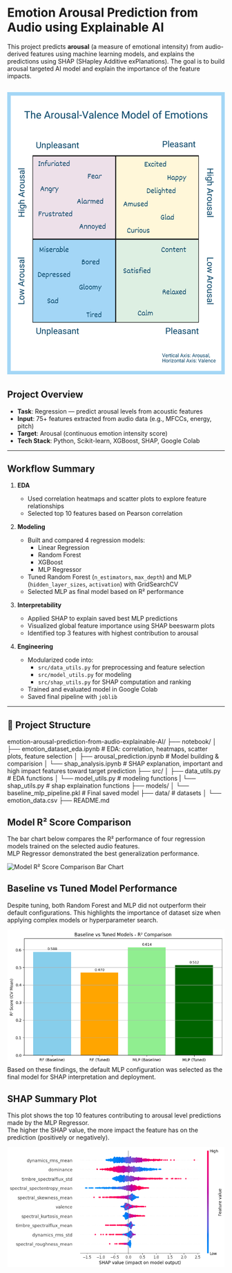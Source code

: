 # Emotion Arousal Prediction from Audio using Explainable AI

This project predicts **arousal** (a measure of emotional intensity) from audio-derived features using machine learning models, and explains the predictions using SHAP (SHapley Additive exPlanations). The goal is to build arousal targeted AI model and explain the importance of the feature impacts.

![What is Arousal](assets/arousal.png)
---

## Project Overview

- **Task**: Regression — predict arousal levels from acoustic features
- **Input**: 75+ features extracted from audio data (e.g., MFCCs, energy, pitch)
- **Target**: Arousal (continuous emotion intensity score)
- **Tech Stack**: Python, Scikit-learn, XGBoost, SHAP, Google Colab

---

## Workflow Summary

1. **EDA**
   - Used correlation heatmaps and scatter plots to explore feature relationships
   - Selected top 10 features based on Pearson correlation

2. **Modeling**
   - Built and compared 4 regression models:
     - Linear Regression
     - Random Forest
     - XGBoost
     - MLP Regressor
   - Tuned Random Forest (`n_estimators`, `max_depth`) and MLP (`hidden_layer_sizes`, `activation`) with GridSearchCV
   - Selected MLP as final model based on R² performance

3. **Interpretability**
   - Applied SHAP to explain saved best MLP predictions
   - Visualized global feature importance using SHAP beeswarm plots
   - Identified top 3 features with highest contribution to arousal

4. **Engineering**
   - Modularized code into:
     - `src/data_utils.py` for preprocessing and feature selection
     - `src/model_utils.py` for modeling
     - `src/shap_utils.py` for SHAP computation and ranking
   - Trained and evaluated model in Google Colab
   - Saved final pipeline with `joblib`

---

## 📁 Project Structure
emotion-arousal-prediction-from-audio-explainable-AI/
├── notebook/
│ ├── emotion_dataset_eda.ipynb # EDA: correlation, heatmaps, scatter plots, feature selection
│ ├── arousal_prediction.ipynb # Model building & comparision
│ └── shap_analysis.ipynb # SHAP explanation, important and high impact features toward target prediction
├── src/
│ ├── data_utils.py # EDA functions
│ └── model_utils.py # modeling functions
| └── shap_utils.py # shap explaination functions
├── models/
│ └── baseline_mlp_pipeline.pkl # Final saved model
├── data/ # datasets
│ └── emotion_data.csv
├── README.md


## Model R² Score Comparison
The bar chart below compares the R² performance of four regression models trained on the selected audio features.  
MLP Regressor demonstrated the best generalization performance.

![Model R² Score Comparison Bar Chart](assets/holdout_CV_bar_plot.png.png)


## Baseline vs Tuned Model Performance
Despite tuning, both Random Forest and MLP did not outperform their default configurations.
This highlights the importance of dataset size when applying complex models or hyperparameter search.

![Model R² Score Comparison Bar Chart](assets/baseline_tuned_comparison.png)
Based on these findings, the default MLP configuration was selected as the final model for SHAP interpretation and deployment.


## SHAP Summary Plot
This plot shows the top 10 features contributing to arousal level predictions made by the MLP Regressor.  
The higher the SHAP value, the more impact the feature has on the prediction (positively or negatively).

![SHAP beeswarm for Arousal Prediction](assets/shap_result.png)
